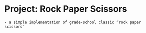 # Project: Rock Paper Scissors
    - a simple implementation of grade-school classic “rock paper scissors”
    